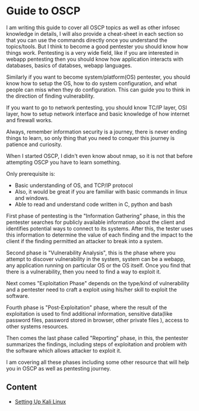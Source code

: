 # Guide to OSCP

I am writing this guide to cover all OSCP topics as well as other infosec knowledge in details, I will also provide a cheat-sheet in each section so that you can use the commands directly once you understand the topics/tools. But I think to become a good pentester you should know how things work. Pentesting is a very wide field, like if you are interested in webapp pentesting then you should know how application interacts with databases, basics of databses, webapp languages.

Similarly if you want to become system/platform(OS) pentester, you should know how to setup the OS, how to do system configuration, and what people can miss when they do configuration. This can guide you to think in the direction of finding vulnerability.

If you want to go to network pentesting, you should know TC/IP layer, OSI layer, how to setup network interface and basic knowledge of how internet and firewall works.

Always, remember information security is a journey, there is never ending things to learn, so only thing that you need to conquer this journey is patience and curiosity.


When I started OSCP, I didn't even know about nmap, so it is not that before attempting OSCP you have to learn something.

Only prerequisite is:
- Basic understanding of OS, and TCP/IP protocol
- Also, it would be great if you are familiar with basic commands in linux and windows.
- Able to read and understand code written in C, python and bash

First phase of pentesting is the "Information Gathering" phase, in this the pentester searches for publicly available information about the client and identifies potential ways to connect to its systems. After this, the tester uses this information to determine the value of each finding and the impact to the client if
the finding permitted an attacker to break into a system.

Second phase is "Vulnerability Analysis", this is the phase where you attempt to discover vulnerability in the system, system can be a webapp, any application running on particular OS or the OS itself.
Once you find that there is a vulnerability, then you need to find a way to exploit it.

Next comes "Exploitation Phase" depends on the type/kind of vulnerability and a pentester need to craft a exploit using his/her skill to exploit the software.

Fourth phase is "Post-Exploitation" phase, where the result of the exploitation is used to find additional information, sensitive data(like password files, password stored in browser, other private files ), access to other systems resources.

Then comes the last phase called "Reporting" phase, in this, the pentester summarizes the findings, including steps of exploitation and problem with the software which allows attacker to exploit it.


I am covering all these phases including some other resource that will help you in OSCP as well as pentesting journey.

## Content
- [Setting Up Kali Linux](https://github.com/blackinfo/Preparation-Guide-to-OSCP/tree/master/Setting%20up%20Kali%20Linux)
